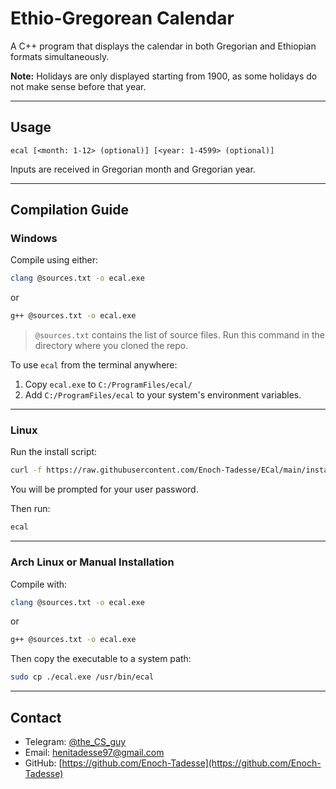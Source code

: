 # Ethio-Gregorean Calendar

A C++ program that displays the calendar in both Gregorian and Ethiopian formats simultaneously.

**Note:** Holidays are only displayed starting from 1900, as some holidays do not make sense before that year.

---

## Usage

```
ecal [<month: 1-12> (optional)] [<year: 1-4599> (optional)]
```

Inputs are received in Gregorian month and Gregorian year.

---

## Compilation Guide

### Windows

Compile using either:

```sh
clang @sources.txt -o ecal.exe
```

or

```sh
g++ @sources.txt -o ecal.exe
```

> `@sources.txt` contains the list of source files. Run this command in the directory where you cloned the repo.

To use `ecal` from the terminal anywhere:

1. Copy `ecal.exe` to `C:/ProgramFiles/ecal/`
2. Add `C:/ProgramFiles/ecal` to your system's environment variables.

---

### Linux

Run the install script:

```sh
curl -f https://raw.githubusercontent.com/Enoch-Tadesse/ECal/main/install.sh | bash
```

You will be prompted for your user password.

Then run:

```sh
ecal
```

---

### Arch Linux or Manual Installation

Compile with:

```sh
clang @sources.txt -o ecal.exe
```

or

```sh
g++ @sources.txt -o ecal.exe
```

Then copy the executable to a system path:

```sh
sudo cp ./ecal.exe /usr/bin/ecal
```

---

## Contact

- Telegram: [@the_CS_guy](https://t.me/the_CS_guy)  
- Email: henitadesse97@gmail.com  
- GitHub: [https://github.com/Enoch-Tadesse](https://github.com/Enoch-Tadesse)
